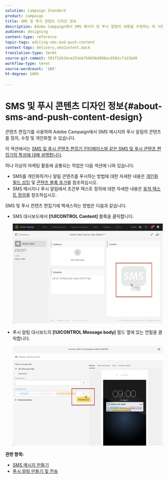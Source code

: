 ```yaml
---
solution: Campaign Standard
product: campaign
title: SMS 및 푸시 콘텐츠 디자인 정보
description: Adobe Campaign에서 SMS 메시지 및 푸시 알림의 내용을 수정하는 데 사용되는 편집기에 대해 배웁니다.
audience: designing
content-type: reference
topic-tags: editing-sms-and-push-content
context-tags: delivery,smsContent,back
translation-type: tm+mt
source-git-commit: 501f52624ce253eb7b0d36d908ac8502cf1d3b48
workflow-type: tm+mt
source-wordcount: '165'
ht-degree: 100%

---
```



# SMS 및 푸시 콘텐츠 디자인 정보{#about-sms-and-push-content-design}

콘텐츠 편집기를 사용하여 Adobe Campaign에서 SMS 메시지와 푸시 알림의 콘텐츠를 정의, 수정 및 개인화할 수 있습니다.

이 섹션에서는 [SMS 및 푸시 콘텐츠 편집기 인터페이스와 같은 SMS 및 푸시 콘텐츠 편집기의 특성에 대해 설명합니다](../../channels/using/sms-and-push-content-editor-interface.md).

하나 이상의 마케팅 활동에 공통되는 작업은 다음 섹션에 나와 있습니다.

* SMS를 개인화하거나 알림 콘텐츠를 푸시하는 방법에 대한 자세한 내용은 [개인화 필드 삽입](../../designing/using/personalization.md#inserting-a-personalization-field) 및 [콘텐츠 블록 추가](../../designing/using/personalization.md#adding-a-content-block)를 참조하십시오.
* SMS 메시지나 푸시 알림에서 조건부 텍스트 정의에 대한 자세한 내용은 [동적 텍스트 정의](../../channels/using/defining-dynamic-text.md)를 참조하십시오.

SMS 및 푸시 컨텐츠 편집기에 액세스하는 방법은 다음과 같습니다.

* SMS 대시보드에서 **[!UICONTROL Content]** 블록을 클릭합니다.

   ![](assets/des_sms_content.png)

* 푸시 알림 대시보드의 **[!UICONTROL Message body]** 필드 옆에 있는 연필을 클릭합니다.

   ![](assets/des_push_body.png)

**관련 항목:**

* [SMS 메시지 만들기](../../channels/using/creating-an-sms-message.md)
* [푸시 알림 만들기 및 전송](../../channels/using/preparing-and-sending-a-push-notification.md)
